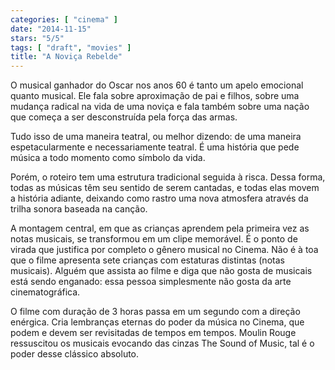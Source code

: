 ```yaml
---
categories: [ "cinema" ]
date: "2014-11-15"
stars: "5/5"
tags: [ "draft", "movies" ]
title: "A Noviça Rebelde"
---
```

O musical ganhador do Oscar nos anos 60 é tanto um apelo emocional
quanto musical. Ele fala sobre aproximação de pai e filhos, sobre uma
mudança radical na vida de uma noviça e fala também sobre uma nação
que começa a ser desconstruída pela força das armas. 

Tudo isso de uma maneira teatral, ou melhor dizendo: de uma maneira
espetacularmente e necessariamente teatral. É uma história que pede
música a todo momento como símbolo da vida.

Porém, o roteiro tem uma estrutura tradicional seguida à risca. Dessa
forma, todas as músicas têm seu sentido de serem cantadas, e todas
elas movem a história adiante, deixando como rastro uma nova atmosfera
através da trilha sonora baseada na canção. 

A montagem central, em que as crianças aprendem pela primeira vez as
notas musicais, se transformou em um clipe memorável. É o ponto de
virada que justifica por completo o gênero musical no Cinema. Não
é à toa que o filme apresenta sete crianças com estaturas distintas
(notas musicais). Alguém que assista ao filme e diga que não gosta de
musicais está sendo enganado: essa pessoa simplesmente não gosta da
arte cinematográfica.

O filme com duração de 3 horas passa em um segundo com a direção
enérgica. Cria lembranças eternas do poder da música no Cinema,
que podem e devem ser revisitadas de tempos em tempos. Moulin Rouge
ressuscitou os musicais evocando das cinzas The Sound of Music, tal é
o poder desse clássico absoluto.
